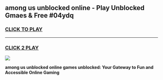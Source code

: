 
## among us unblocked online - Play Unblocked Gmaes & Free #04ydq
<h3>
<a href="https://news.freeplayer.one?title=among_us_unblocked_online&ref=24F">CLICK TO PLAY</a></h3>
<hr>

<h3>
<a href="https://news.freeplayer.one?title=among_us_unblocked_online&ref=24F">CLICK 2 PLAY</a>
  
</h3>

<a href="https://news.freeplayer.one?title=among_us_unblocked_online&ref=24F/"><img src="https://clearcache.store/games.png"></a>


**among us unblocked online games unblocked: Your Gateway to Fun and Accessible Online Gaming**
